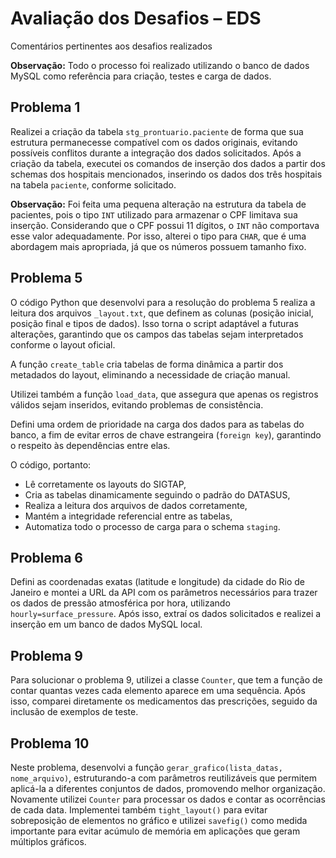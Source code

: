 # Avaliação dos Desafios – EDS

Comentários pertinentes aos desafios realizados

**Observação:** Todo o processo foi realizado utilizando o banco de dados MySQL como referência para criação, testes e carga de dados.

## Problema 1

Realizei a criação da tabela `stg_prontuario.paciente` de forma que sua estrutura permanecesse compatível com os dados originais, evitando possíveis conflitos durante a integração dos dados solicitados. Após a criação da tabela, executei os comandos de inserção dos dados a partir dos schemas dos hospitais mencionados, inserindo os dados dos três hospitais na tabela `paciente`, conforme solicitado.

**Observação:** Foi feita uma pequena alteração na estrutura da tabela de pacientes, pois o tipo `INT` utilizado para armazenar o CPF limitava sua inserção. Considerando que o CPF possui 11 dígitos, o `INT` não comportava esse valor adequadamente. Por isso, alterei o tipo para `CHAR`, que é uma abordagem mais apropriada, já que os números possuem tamanho fixo.

## Problema 5

O código Python que desenvolvi para a resolução do problema 5 realiza a leitura dos arquivos `_layout.txt`, que definem as colunas (posição inicial, posição final e tipos de dados). Isso torna o script adaptável a futuras alterações, garantindo que os campos das tabelas sejam interpretados conforme o layout oficial.

A função `create_table` cria tabelas de forma dinâmica a partir dos metadados do layout, eliminando a necessidade de criação manual.

Utilizei também a função `load_data`, que assegura que apenas os registros válidos sejam inseridos, evitando problemas de consistência.

Defini uma ordem de prioridade na carga dos dados para as tabelas do banco, a fim de evitar erros de chave estrangeira (`foreign key`), garantindo o respeito às dependências entre elas.

O código, portanto:

* Lê corretamente os layouts do SIGTAP,
* Cria as tabelas dinamicamente seguindo o padrão do DATASUS,
* Realiza a leitura dos arquivos de dados corretamente,
* Mantém a integridade referencial entre as tabelas,
* Automatiza todo o processo de carga para o schema `staging`.

## Problema 6

Defini as coordenadas exatas (latitude e longitude) da cidade do Rio de Janeiro e montei a URL da API com os parâmetros necessários para trazer os dados de pressão atmosférica por hora, utilizando `hourly=surface_pressure`. Após isso, extraí os dados solicitados e realizei a inserção em um banco de dados MySQL local.

## Problema 9

Para solucionar o problema 9, utilizei a classe `Counter`, que tem a função de contar quantas vezes cada elemento aparece em uma sequência. Após isso, comparei diretamente os medicamentos das prescrições, seguido da inclusão de exemplos de teste.

## Problema 10

Neste problema, desenvolvi a função `gerar_grafico(lista_datas, nome_arquivo)`, estruturando-a com parâmetros reutilizáveis que permitem aplicá-la a diferentes conjuntos de dados, promovendo melhor organização. Novamente utilizei `Counter` para processar os dados e contar as ocorrências de cada data. Implementei também `tight_layout()` para evitar sobreposição de elementos no gráfico e utilizei `savefig()` como medida importante para evitar acúmulo de memória em aplicações que geram múltiplos gráficos.
